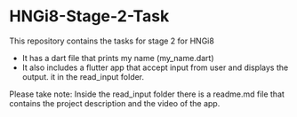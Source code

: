 # HNGi8-Stage-2-Task

This repository contains the tasks for stage 2 for HNGi8
- It has a dart file that prints my name (my_name.dart)
- It also includes a flutter app that accept input from user and displays the output. it in the read_input folder.

Please take note: Inside the read_input folder there is a readme.md file that contains the project description and the video of the app.
